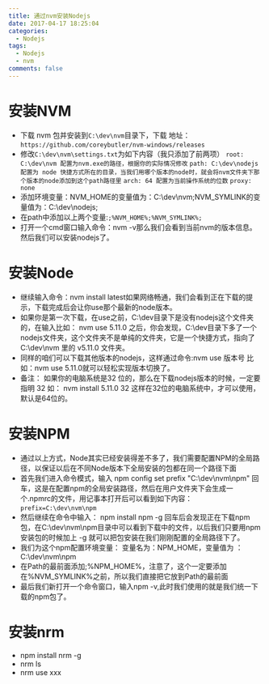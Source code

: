 ```yaml
---
title: 通过nvm安装Nodejs
date: 2017-04-17 18:25:04
categories:
  - Nodejs
tags:
  - Nodejs
  - nvm
comments: false
---
```


# 安装NVM
+ 下载 nvm 包并安装到`C:\dev\nvm`目录下，下载 地址：`https://github.com/coreybutler/nvm-windows/releases`
+ 修改`C:\dev\nvm\settings.txt`为如下内容（我只添加了前两项）
`root: C:\dev\nvm 配置为nvm.exe的路径，根据你的实际情况修改`
`path: C:\dev\nodejs 配置为 node 快捷方式所在的目录，当我们用哪个版本的node时，就会将nvm文件夹下那个版本的node添加到这个path路径里`
`arch: 64 配置为当前操作系统的位数`
`proxy: none`
+ 添加环境变量：NVM_HOME的变量值为：C:\dev\nvm;NVM_SYMLINK的变量值为：C:\dev\nodejs;
+ 在path中添加以上两个变量:`;%NVM_HOME%;%NVM_SYMLINK%;`
+ 打开一个cmd窗口输入命令：nvm -v那么我们会看到当前nvm的版本信息。然后我们可以安装nodejs了。

# 安装Node
+ 继续输入命令：nvm install latest如果网络畅通，我们会看到正在下载的提示，下载完成后会让你use那个最新的node版本。
+ 如果你是第一次下载，在use之前，C:\dev目录下是没有nodejs这个文件夹的，在输入比如： nvm use 5.11.0 之后，你会发现，C:\dev目录下多了一个nodejs文件夹，这个文件夹不是单纯的文件夹，它是一个快捷方式，指向了 C:\dev\nvm 里的 v5.11.0 文件夹。
+ 同样的咱们可以下载其他版本的nodejs，这样通过命令:nvm use 版本号 比如：nvm use 5.11.0就可以轻松实现版本切换了。
+ 备注： 如果你的电脑系统是32 位的，那么在下载nodejs版本的时候，一定要指明 32 如： nvm install 5.11.0 32 这样在32位的电脑系统中，才可以使用，默认是64位的。

# 安装NPM
+ 通过以上方式，Node其实已经安装得差不多了，我们需要配置NPM的全局路径，以保证以后在不同Node版本下全局安装的包都在同一个路径下面
+ 首先我们进入命令模式，输入 npm config set prefix "C:\dev\nvm\npm" 回车，这是在配置npm的全局安装路径，然后在用户文件夹下会生成一个.npmrc的文件，用记事本打开后可以看到如下内容：`prefix=C:\dev\nvm\npm`
+ 然后继续在命令中输入： npm install npm -g 回车后会发现正在下载npm包，在C:\dev\nvm\npm目录中可以看到下载中的文件，以后我们只要用npm安装包的时候加上 -g 就可以把包安装在我们刚刚配置的全局路径下了。
+ 我们为这个npm配置环境变量： 变量名为：NPM_HOME，变量值为 ：C:\dev\nvm\npm
+ 在Path的最前面添加;%NPM_HOME%，注意了，这个一定要添加在%NVM_SYMLINK%之前，所以我们直接把它放到Path的最前面
+ 最后我们新打开一个命令窗口，输入npm -v,此时我们使用的就是我们统一下载的npm包了。

# 安装nrm
+ npm install nrm -g
+ nrm ls
+ nrm use xxx